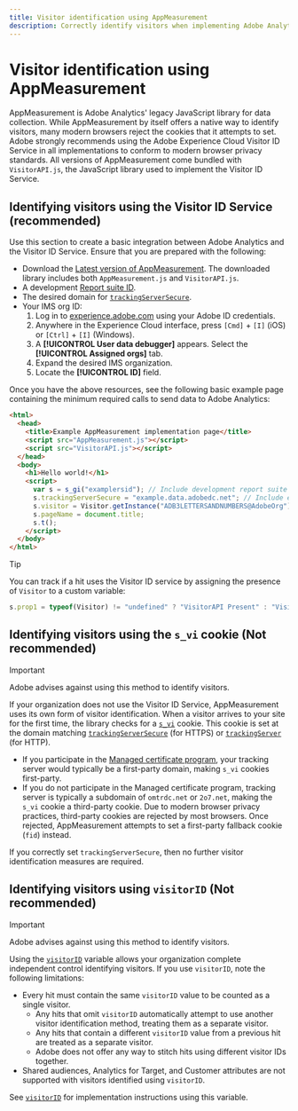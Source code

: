 ```yaml
---
title: Visitor identification using AppMeasurement
description: Correctly identify visitors when implementing Adobe Analytics using AppMeasurement.
---
```

# Visitor identification using AppMeasurement

AppMeasurement is Adobe Analytics' legacy JavaScript library for data collection. While AppMeasurement by itself offers a native way to identify visitors, many modern browsers reject the cookies that it attempts to set. Adobe strongly recommends using the Adobe Experience Cloud Visitor ID Service in all implementations to conform to modern browser privacy standards. All versions of AppMeasurement come bundled with `VisitorAPI.js`, the JavaScript library used to implement the Visitor ID Service.

## Identifying visitors using the Visitor ID Service (recommended)

Use this section to create a basic integration between Adobe Analytics and the Visitor ID Service. Ensure that you are prepared with the following:

* Download the [Latest version of AppMeasurement](https://github.com/adobe/appmeasurement). The downloaded library includes both `AppMeasurement.js` and `VisitorAPI.js`.
* A development [Report suite ID](/help/admin/tools/manage-rs/new-rs/new-report-suite.md).
* The desired domain for [`trackingServerSecure`](/help/implement/vars/config-vars/trackingserversecure.md).
* Your IMS org ID:
  1. Log in to [experience.adobe.com](https://experience.adobe.com) using your Adobe ID credentials.
  1. Anywhere in the Experience Cloud interface, press `[Cmd]` + `[I]` (iOS) or `[Ctrl]` + `[I]` (Windows).
  1. A **[!UICONTROL User data debugger]** appears. Select the **[!UICONTROL Assigned orgs]** tab.
  1. Expand the desired IMS organization.
  1. Locate the **[!UICONTROL ID]** field.

Once you have the above resources, see the following basic example page containing the minimum required calls to send data to Adobe Analytics:

```html
<html>
  <head>
    <title>Example AppMeasurement implementation page</title>
    <script src="AppMeasurement.js"></script>
    <script src="VisitorAPI.js"></script>
  </head>
  <body>
    <h1>Hello world!</h1>
    <script>
      var s = s_gi("examplersid"); // Include development report suite ID here
      s.trackingServerSecure = "example.data.adobedc.net"; // Include edge domain here
      s.visitor = Visitor.getInstance("ADB3LETTERSANDNUMBERS@AdobeOrg"); // Include IMS org ID here
      s.pageName = document.title;
      s.t();
    </script>
  </body>
</html>
```

>[!TIP]
>
>You can track if a hit uses the Visitor ID service by assigning the presence of `Visitor` to a custom variable:
>
>```js
>s.prop1 = typeof(Visitor) != "undefined" ? "VisitorAPI Present" : "VisitorAPI Missing";
>```

## Identifying visitors using the `s_vi` cookie (Not recommended)

>[!IMPORTANT]
>
>Adobe advises against using this method to identify visitors.

If your organization does not use the Visitor ID Service, AppMeasurement uses its own form of visitor identification. When a visitor arrives to your site for the first time, the library checks for a [`s_vi`](https://experienceleague.adobe.com/en/docs/core-services/interface/data-collection/cookies/analytics) cookie. This cookie is set at the domain matching [`trackingServerSecure`](/help/implement/vars/config-vars/trackingserversecure.md) (for HTTPS) or [`trackingServer`](/help/implement/vars/config-vars/trackingserver.md) (for HTTP).
   * If you participate in the [Managed certificate program](https://experienceleague.adobe.com/en/docs/core-services/interface/data-collection/adobe-managed-cert), your tracking server would typically be a first-party domain, making `s_vi` cookies first-party.
   * If you do not participate in the Managed certificate program, tracking server is typically a subdomain of `omtrdc.net` or `2o7.net`, making the `s_vi` cookie a third-party cookie. Due to modern browser privacy practices, third-party cookies are rejected by most browsers. Once rejected, AppMeasurement attempts to set a first-party fallback cookie (`fid`) instead.

If you correctly set `trackingServerSecure`, then no further visitor identification measures are required.

## Identifying visitors using `visitorID` (Not recommended)

>[!IMPORTANT]
>
>Adobe advises against using this method to identify visitors.

Using the [`visitorID`](/help/implement/vars/config-vars/visitorid.md) variable allows your organization complete independent control identifying visitors. If you use `visitorID`, note the following limitations:

* Every hit must contain the same `visitorID` value to be counted as a single visitor.
  * Any hits that omit `visitorID` automatically attempt to use another visitor identification method, treating them as a separate visitor.
  * Any hits that contain a different `visitorID` value from a previous hit are treated as a separate visitor.
  * Adobe does not offer any way to stitch hits using different visitor IDs together.
* Shared audiences, Analytics for Target, and Customer attributes are not supported with visitors identified using `visitorID`.

See [`visitorID`](/help/implement/vars/config-vars/visitorid.md) for implementation instructions using this variable.
